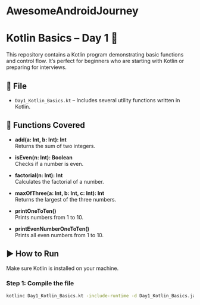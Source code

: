 # AwesomeAndroidJourney
# Kotlin Basics – Day 1 🚀

This repository contains a Kotlin program demonstrating basic functions and control flow. It’s perfect for beginners who are starting with Kotlin or preparing for interviews.

## 📁 File

- `Day1_Kotlin_Basics.kt` – Includes several utility functions written in Kotlin.

## 🧠 Functions Covered

- **add(a: Int, b: Int): Int**  
  Returns the sum of two integers.

- **isEven(n: Int): Boolean**  
  Checks if a number is even.

- **factorial(n: Int): Int**  
  Calculates the factorial of a number.

- **maxOfThree(a: Int, b: Int, c: Int): Int**  
  Returns the largest of the three numbers.

- **printOneToTen()**  
  Prints numbers from 1 to 10.

- **printEvenNumberOneToTen()**  
  Prints all even numbers from 1 to 10.

## ▶️ How to Run

Make sure Kotlin is installed on your machine.

### Step 1: Compile the file
```bash
kotlinc Day1_Kotlin_Basics.kt -include-runtime -d Day1_Kotlin_Basics.jar
